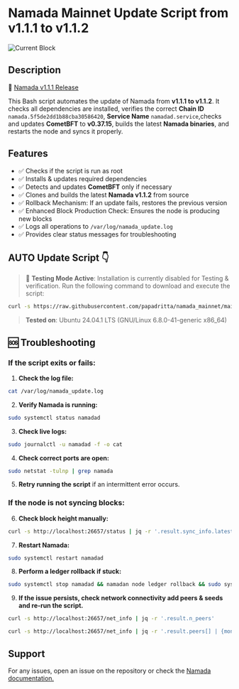 # Namada Mainnet Update Script from v1.1.1 to v1.1.2
![Current Block](https://img.shields.io/badge/Current_Block-861342-blue)

## Description
🔗 [Namada v1.1.1 Release](https://github.com/anoma/namada/releases/tag/v1.1.2)

This Bash script automates the update of Namada from **v1.1.1 to v1.1.2**. It checks all dependencies are installed, verifies the correct **Chain ID** `namada.5f5de2dd1b88cba30586420`, **Service Name** `namadad.service`,checks and updates **CometBFT** to **v0.37.15**, builds the latest **Namada binaries**, and restarts the node and syncs it properly.

## Features
- ✅ Checks if the script is run as root
- ✅ Installs & updates required dependencies
- ✅ Detects and updates **CometBFT** only if necessary
- ✅ Clones and builds the latest **Namada v1.1.2** from source
- ✅ Rollback Mechanism: If an update fails, restores the previous version
- ✅ Enhanced Block Production Check: Ensures the node is producing new blocks
- ✅ Logs all operations to `/var/log/namada_update.log`
- ✅ Provides clear status messages for troubleshooting

## AUTO Update Script :point_down:
> 🚧 **Testing Mode Active**: Installation is currently disabled for Testing & verification. 
Run the following command to download and execute the script:
```bash
curl -s https://raw.githubusercontent.com/papadritta/namada_mainnet/main/box/update_1.1.2.sh | sudo bash -e
```
> **Tested on**: Ubuntu 24.04.1 LTS (GNU/Linux 6.8.0-41-generic x86_64)

## 🆘 Troubleshooting

### If the script exits or fails:

1. **Check the log file:** 
```bash
cat /var/log/namada_update.log
```
2. **Verify Namada is running:**
```bash
sudo systemctl status namadad
```
3. **Check live logs:**
```bash
sudo journalctl -u namadad -f -o cat
```
4. **Check correct ports are open:**
```bash
sudo netstat -tulnp | grep namada
```
5. **Retry running the script** if an intermittent error occurs.

###  If the node is not syncing blocks:

6. **Check block height manually:**
```bash
curl -s http://localhost:26657/status | jq -r '.result.sync_info.latest_block_height'
```
7. **Restart Namada:**
```bash
sudo systemctl restart namadad
```
8. **Perform a ledger rollback if stuck:**
```bash
sudo systemctl stop namadad && namadan node ledger rollback && sudo systemctl start namadad
```
9. **If the issue persists, check network connectivity add peers & seeds and re-run the script.**
```bash
curl -s http://localhost:26657/net_info | jq -r '.result.n_peers'
```
```bash
curl -s http://localhost:26657/net_info | jq -r '.result.peers[] | {moniker: .node_info.moniker, remote_ip: .remote_ip}'
```
## Support
For any issues, open an issue on the repository or check the [Namada documentation.](https://docs.namada.net)

